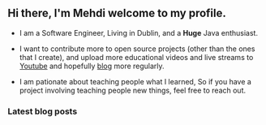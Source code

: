## Hi there, I'm Mehdi welcome to my profile.

* I am a Software Engineer, Living in Dublin, and a **Huge** Java enthusiast. 

* I want to contribute more to open source projects (other than the ones that I create), and upload more educational videos and live streams to [Youtube](https://www.youtube.com/channel/UCwcFY6unYaay2Z9SEWIWUVA) and hopefully [blog](https://chermehdi.com) more regularly.

* I am pationate about teaching people what I learned, So if you have a project involving teaching people new things, feel free to reach out.


### Latest blog posts

<!-- BLOG-POST-LIST:START -->
<!-- BLOG-POST-LIST:END -->
